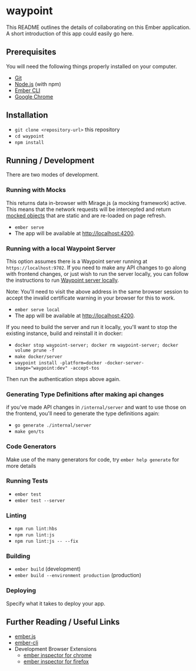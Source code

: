 # waypoint

This README outlines the details of collaborating on this Ember application.
A short introduction of this app could easily go here.

## Prerequisites

You will need the following things properly installed on your computer.

- [Git](https://git-scm.com/)
- [Node.js](https://nodejs.org/) (with npm)
- [Ember CLI](https://ember-cli.com/)
- [Google Chrome](https://google.com/chrome/)

## Installation

- `git clone <repository-url>` this repository
- `cd waypoint`
- `npm install`

## Running / Development

There are two modes of development.

### Running with Mocks

This returns data in-browser with Mirage.js (a mocking framework)
active. This means that the network requests will be intercepted
and return [mocked objects](https://github.com/hashicorp/waypoint/tree/master/ui/mirage/services)
that are static and are re-loaded on page refresh.

- `ember serve`
- The app will be available at [http://localhost:4200](http://localhost:4200).

### Running with a local Waypoint Server

This option assumes there is a Waypoint server running
at `https://localhost:9702`. If you need to make any API changes to go along
with frontend changes, or just wish to run the server locally, you can follow
the instructions to run [Waypoint server locally](https://www.waypointproject.io/docs/server/run).

Note: You'll need to visit the above address in the same browser session to
accept the invalid certificate warning in your browser for this to work.

- `ember serve local`
- The app will be available at [http://localhost:4200](http://localhost:4200).

If you need to build the server and run it locally, you'll want to stop the existing instance, build and reinstall it in docker:

- `docker stop waypoint-server; docker rm waypoint-server; docker volume prune -f`
- `make docker/server`
- `waypoint install -platform=docker -docker-server-image="waypoint:dev" -accept-tos`

Then run the authentication steps above again.

### Generating Type Definitions after making api changes

if you've made API changes in `/internal/server` and want to use those on the frontend, you'll need to generate the type definitions again: 

- `go generate ./internal/server`
- `make gen/ts`

### Code Generators

Make use of the many generators for code, try `ember help generate` for more details

### Running Tests

- `ember test`
- `ember test --server`

### Linting

- `npm run lint:hbs`
- `npm run lint:js`
- `npm run lint:js -- --fix`

### Building

- `ember build` (development)
- `ember build --environment production` (production)

### Deploying

Specify what it takes to deploy your app.

## Further Reading / Useful Links

- [ember.js](https://emberjs.com/)
- [ember-cli](https://ember-cli.com/)
- Development Browser Extensions
  - [ember inspector for chrome](https://chrome.google.com/webstore/detail/ember-inspector/bmdblncegkenkacieihfhpjfppoconhi)
  - [ember inspector for firefox](https://addons.mozilla.org/en-US/firefox/addon/ember-inspector/)
